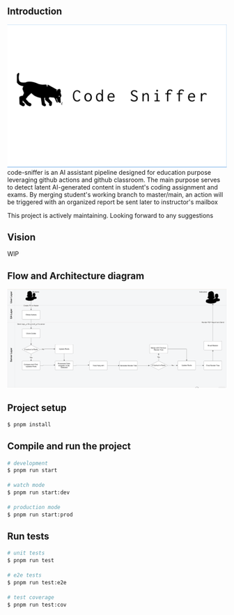 ## Introduction
![sniffer](https://raw.githubusercontent.com/jorschac/assets/refs/heads/main/img-bed/code-sniffer.png)
code-sniffer is an AI assistant pipeline designed for education purpose leveraging github actions and github classroom. The main purpose serves to detect latent AI-generated content in student's coding assignment and exams. By merging student's working branch to master/main, an action will be triggered with an organized report be sent later to instructor's mailbox

This project is actively maintaining. Looking forward to any suggestions

## Vision

WIP

## Flow and Architecture diagram

![ERD](https://raw.githubusercontent.com/jorschac/assets/refs/heads/main/img-bed/ERD.png)
 
## Project setup

```bash
$ pnpm install
```

## Compile and run the project

```bash
# development
$ pnpm run start

# watch mode
$ pnpm run start:dev

# production mode
$ pnpm run start:prod
```

## Run tests

```bash
# unit tests
$ pnpm run test

# e2e tests
$ pnpm run test:e2e

# test coverage
$ pnpm run test:cov
```
